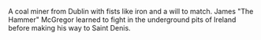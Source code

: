 A coal miner from Dublin with fists like iron and a will to match. James "The Hammer" McGregor learned to fight in the underground pits of Ireland before making his way to Saint Denis.